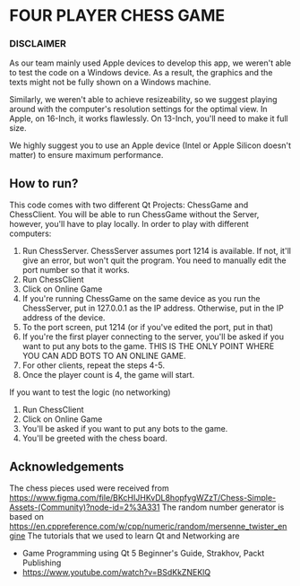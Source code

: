 # FOUR PLAYER CHESS GAME

### DISCLAIMER
As our team mainly used Apple devices to develop this app, we weren't able to test the code on a Windows device. As a result, the graphics and the texts might not be fully shown on a Windows machine. 

Similarly, we weren't able to achieve resizeability, so we suggest playing around with the computer's resolution settings for the optimal view. In Apple, on 16-Inch, it works flawlessly. On 13-Inch, you'll need to make it full size.

We highly suggest you to use an Apple device (Intel or Apple Silicon doesn't matter) to ensure maximum performance.

## How to run? 
This code comes with two different Qt Projects: ChessGame and ChessClient. You will be able to run ChessGame without the Server, however, you'll have to play locally. In order to play with different computers: 
1) Run ChessServer.  ChessServer assumes port 1214 is available. If not, it'll give an error, but won't quit the program. You need to manually edit the port number so that it works. 
2) Run ChessClient
3) Click on Online Game
4) If you're running ChessGame on the same device as you run the ChessServer, put in 127.0.0.1 as the IP address. Otherwise, put in the IP address of the device. 
5) To the port screen, put 1214 (or if you've edited the port, put in that)
6) If you're the first player connecting to the server, you'll be asked if you want to put any bots to the game. THIS IS THE ONLY POINT WHERE YOU CAN ADD BOTS TO AN ONLINE GAME.
7) For other clients, repeat the steps 4-5. 
8) Once the player count is 4, the game will start. 

If you want to test the logic (no networking) 
1) Run ChessClient
2) Click on Online Game
3) You'll be asked if you want to put any bots to the game. 
4) You'll be greeted with the chess board.


## Acknowledgements
The chess pieces used were received from https://www.figma.com/file/BKcHIJHKvDL8hopfygWZzT/Chess-Simple-Assets-(Community)?node-id=2%3A331
The random number generator is based on https://en.cppreference.com/w/cpp/numeric/random/mersenne_twister_engine
The tutorials that we used to learn Qt and Networking are
* Game Programming using Qt 5 Beginner's Guide, Strakhov, Packt Publishing
* https://www.youtube.com/watch?v=BSdKkZNEKlQ
